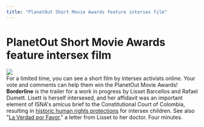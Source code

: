 ```yaml
---
title: "PlanetOut Short Movie Awards feature intersex film"
---
```


# PlanetOut Short Movie Awards feature intersex film

[![][1]][2]  
For a limited time, you can see a short film by intersex activists online. Your vote and comments can help them win the PlanetOut Movie Awards!  
<b class=dr>Borderline</b> is the trailer for a work in progress by Lisset Barcellos and Rafael Dumett. Lisett is herself intersexed, and her affidavit was an important element of ISNA's amicus brief to the Constitutional Court of Colombia, resulting in [historic human rights protections][3] for intersex children. See also "[La Verdad por Favor][4]," a letter from Lisset to her doctor. Four minutes.

 [1]: /img/rebecca.jpg
 [2]: http://www.planetout.com/popcornq/db/getfilm.html?63812
 [3]: /colombia/
 [4]: /library/barcellos-carta.html